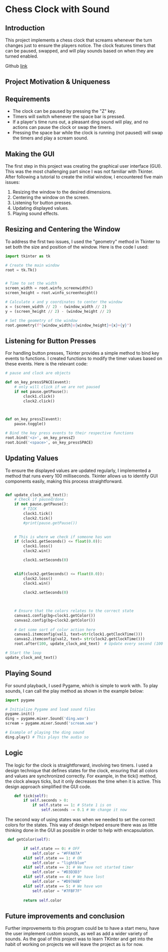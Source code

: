 # Chess Clock with Sound

## Introduction

This project implements a chess clock that screams whenever the turn changes just to ensure the players notice. The clock features timers that can be paused, swapped, and will play sounds based on when they are turned enabled.

Github [link](https://github.com/camy-code/ScreamingChessClock)


## Project Motivation & Uniqueness

## Requirements

- The clock can be paused by pressing the "Z" key.
- Timers will switch whenever the space bar is pressed.
- If a player's time runs out, a pleasant ding sound will play, and no actions can pause the clock or swap the timers.
- Pressing the space bar while the clock is running (not paused) will swap the timers and play a scream sound.

## Making the GUI

The first step in this project was creating the graphical user interface (GUI). This was the most challenging part since I was not familiar with Tkinter. After following a tutorial to create the initial window, I encountered five main issues:

1. Resizing the window to the desired dimensions.
2. Centering the window on the screen.
3. Listening for button presses.
4. Updating displayed values.
5. Playing sound effects.

## Resizing and Centering the Window

To address the first two issues, I used the "geometry" method in Tkinter to set both the size and position of the window. Here is the code I used:

```python
import tkinter as tk

# Create the main window
root = tk.Tk()


# Time to set the width 
screen_width = root.winfo_screenwidth()
screen_height = root.winfo_screenheight()

# Calculate x and y coordinates to center the window
x = (screen_width // 2) - (window_width // 2)
y = (screen_height // 2) - (window_height // 2)

# Set the geometry of the window
root.geometry(f"{window_width}x{window_height}+{x}+{y}")
```

## Listening for Button Presses
For handling button presses, Tkinter provides a simple method to bind key events to functions. I created functions to modify the timer values based on these events. Here is the relevant code:
```python
# pause and clock are objects

def on_key_pressSPACE(event):
    # only will click if we are not paused
    if not pause.getPause():
        clock1.click()
        clock2.click()

        

def on_key_pressZ(event):
    pause.toggle()

# Bind the key press events to their respective functions
root.bind('<z>', on_key_pressZ)
root.bind('<space>', on_key_pressSPACE)
```
## Updating Values
To ensure the displayed values are updated regularly, I implemented a method that runs every 100 milliseconds. Tkinter allows us to identify GUI components easily, making this process straightforward.
```python

def update_clock_and_text():
    # Check if paused/done
    if not pause.getPause():
        # TICK 
        clock1.tick()
        clock2.tick()
        #print(pause.getPause())
        

    # This is where we check if someone has won
    if (clock1.getSeconds() <= float(0.0)):
        clock1.loss()
        clock2.win()

        clock1.setSeconds(0)
      

    elif(clock2.getSeconds() <= float(0.0)):
        clock2.loss()
        clock1.win()       
        
        clock2.setSeconds(0)
       


    # Ensure that the colors relates to the correct state
    canvas1.config(bg=clock1.getColor())
    canvas2.config(bg=clock2.getColor())
   
    # Get some sort of color action here
    canvas1.itemconfig(val1, text=str(clock1.getClockTime()))
    canvas2.itemconfig(val2, text= str(clock2.getClockTime()))
    root.after(100, update_clock_and_text)  # Update every second (100 ms)

# Start the loop
update_clock_and_text()
```

## Playing Sound
For sound playback, I used Pygame, which is simple to work with. To play sounds, I can call the play method as shown in the example below:
```python
import pygame

# Initialize Pygame and load sound files
pygame.init()
ding = pygame.mixer.Sound('ding.wav')
scream = pygame.mixer.Sound('scream.wav')

# Example of playing the ding sound
ding.play() # This plays the audio so
```

## Logic
The logic for the clock is straightforward, involving two timers. I used a design technique that defines states for the clock, ensuring that all colors and values are synchronized correctly. For example, in the tick() method, the clock always ticks, but it only decreases the time when it is active. This design approach simplified the GUI code.
```python
    def tick(self):
        if self.seconds > 0:
            if self.state == 1: # State 1 is on
                self.seconds -= 0.1 # We change it now
```

The second way of using states was when we needed to set the correct colors for the states. This way of design helped ensure there was as little thinking done in the GUI as possible in order to help with encapsulation.
```python
 def getColor(self):

        if self.state == 0: # OFF
            self.color = "#FFA07A"
        elif self.state == 1: # ON
            self.color = "lightblue"
        elif self.state == 3: # We have not started timer
            self.color = "#D3D3D3"
        elif self.state == 4: # We have lost
            self.color = "#D97A6B"
        elif self.state == 5: # We have won
            self.color = "#7FBF7F"
        
        return self.color
```
## Future improvements and conclusion
Further improvements to this program could be to have a start menu, have the user implement custom sounds, as well as add a wider variety of sounds. As the goal of this project was to learn TKinter and get into the habit of working on projects we will leave the project as is for now.
